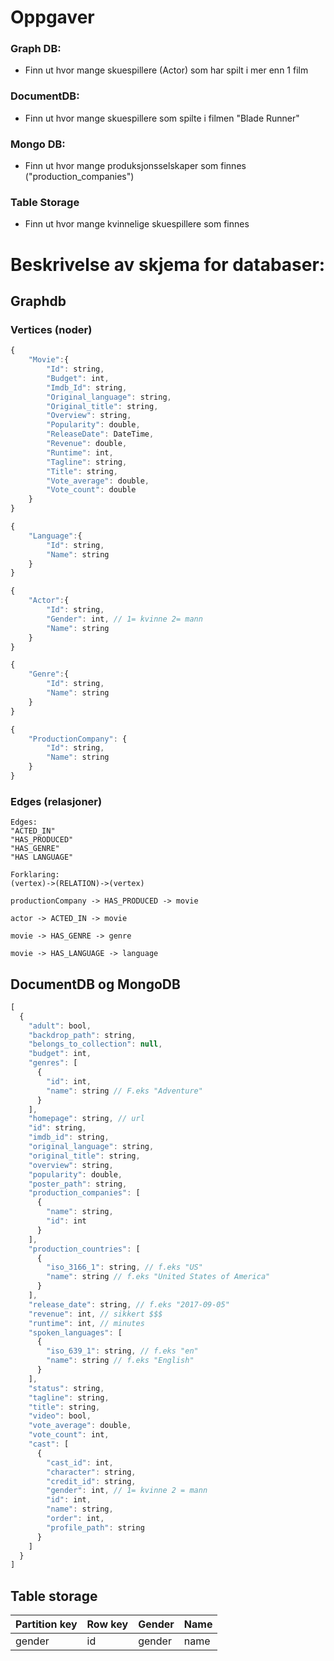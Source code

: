# Oppgaver
### Graph DB: 
- Finn ut hvor mange skuespillere (Actor) som har spilt i mer enn 1 film

### DocumentDB: 
- Finn ut hvor mange skuespillere som spilte i filmen "Blade Runner"

### Mongo DB: 
- Finn ut hvor mange produksjonsselskaper som finnes ("production_companies")

### Table Storage
- Finn ut hvor mange kvinnelige skuespillere som finnes



# Beskrivelse av skjema for databaser: 

## Graphdb
### Vertices (noder)

```javascript
{
    "Movie":{
        "Id": string,
        "Budget": int,
        "Imdb_Id": string,
        "Original_language": string,
        "Original_title": string,
        "Overview": string,
        "Popularity": double,
        "ReleaseDate": DateTime,
        "Revenue": double,
        "Runtime": int,
        "Tagline": string,
        "Title": string,
        "Vote_average": double,
        "Vote_count": double
    }
}

{
    "Language":{
        "Id": string,
        "Name": string
    }
}

{
    "Actor":{
        "Id": string,
        "Gender": int, // 1= kvinne 2= mann
        "Name": string
    }
}

{
    "Genre":{
        "Id": string,
        "Name": string
    }
}

{
    "ProductionCompany": {
        "Id": string,
        "Name": string
    }
}
```

### Edges (relasjoner)

```
Edges: 
"ACTED_IN"
"HAS_PRODUCED"
"HAS_GENRE"
"HAS LANGUAGE"

Forklaring:
(vertex)->(RELATION)->(vertex)

productionCompany -> HAS_PRODUCED -> movie

actor -> ACTED_IN -> movie

movie -> HAS_GENRE -> genre

movie -> HAS_LANGUAGE -> language
```

## DocumentDB og MongoDB
``` javascript
[
  {
    "adult": bool,
    "backdrop_path": string,
    "belongs_to_collection": null,
    "budget": int,
    "genres": [
      {
        "id": int,
        "name": string // F.eks "Adventure"
      }
    ],
    "homepage": string, // url
    "id": string,
    "imdb_id": string,
    "original_language": string,
    "original_title": string,
    "overview": string,
    "popularity": double,
    "poster_path": string,
    "production_companies": [
      {
        "name": string,
        "id": int
      }
    ],
    "production_countries": [
      {
        "iso_3166_1": string, // f.eks "US"
        "name": string // f.eks "United States of America"
      }
    ],
    "release_date": string, // f.eks "2017-09-05"
    "revenue": int, // sikkert $$$
    "runtime": int, // minutes
    "spoken_languages": [
      {
        "iso_639_1": string, // f.eks "en"
        "name": string // f.eks "English"
      }
    ],
    "status": string,
    "tagline": string,
    "title": string,
    "video": bool,
    "vote_average": double,
    "vote_count": int,
    "cast": [
      {
        "cast_id": int,
        "character": string,
        "credit_id": string,
        "gender": int, // 1= kvinne 2 = mann
        "id": int,
        "name": string,
        "order": int,
        "profile_path": string
      }
    ]
  }
]
```

## Table storage
| Partition key | Row key | Gender | Name |
|---------------|---------|--------|------|
| gender      |  id   |gender|name|


